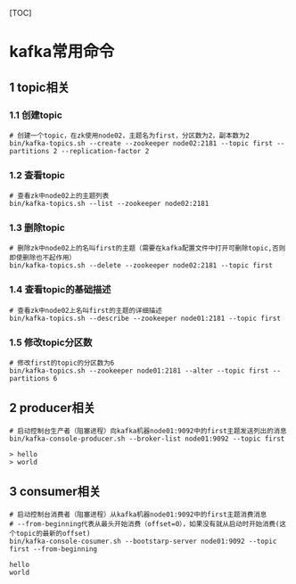 [TOC]

# kafka常用命令

## 1 topic相关

### 1.1 创建topic

```shell
# 创建一个topic，在zk使用node02，主题名为first，分区数为2，副本数为2
bin/kafka-topics.sh --create --zookeeper node02:2181 --topic first --partitions 2 --replication-factor 2
```

### 1.2 查看topic

```shell
# 查看zk中node02上的主题列表
bin/kafka-topics.sh --list --zookeeper node02:2181
```

### 1.3 删除topic

```shell
# 删除zk中node02上的名叫first的主题（需要在kafka配置文件中打开可删除topic,否则即使删除也不起作用）
bin/kafka-topics.sh --delete --zookeeper node02:2181 --topic first
```

### 1.4 查看topic的基础描述

```shell
# 查看zk中node02上名叫first的主题的详细描述
bin/kafka-topics.sh --describe --zookeeper node01:2181 --topic first
```

### 1.5 修改topic分区数

```shell
# 修改first的topic的分区数为6
bin/kafka-topics.sh --zookeeper node01:2181 --alter --topic first --partitions 6
```

## 2 producer相关

```shell
# 启动控制台生产者（阻塞进程）向kafka机器node01:9092中的first主题发送列出的消息
bin/kafka-console-producer.sh --broker-list node01:9092 --topic first

> hello
> world
```

## 3 consumer相关

```shell
# 启动控制台消费者（阻塞进程）从kafka机器node01:9092中的first主题消费消息
# --from-beginning代表从最头开始消费（offset=0），如果没有就从启动时开始消费(这个topic的最新的offset)
bin/kafka-console-cosumer.sh --bootstarp-server node01:9092 --topic first --from-beginning

hello
world
```

